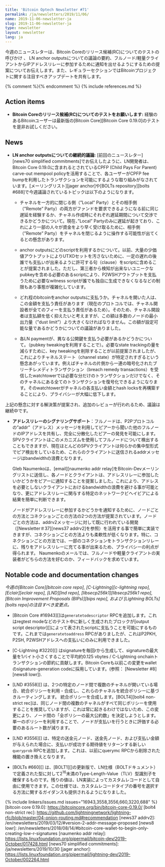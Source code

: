 ```yaml
---
title: 'Bitcoin Optech Newsletter #71'
permalink: /ja/newsletters/2019/11/06/
name: 2019-11-06-newsletter-ja
slug: 2019-11-06-newsletter-ja
type: newsletter
layout: newsletter
lang: ja
---
```

今週のニュースレターは、Bitcoin Coreのリリース候補(RC)についてのテストの呼びかけ
、 LN anchor outputsについての議論の要約、フルノード/軽量クライアントからIPアドレスリレーに参加するために通知を出せるようにするための提案についてお伝えします。また、レギュラーセクションではBitcoinプロジェクトに関する注目すべきアップデートを共有します。

{% comment %}<!-- include references.md below the fold but above any Jekyll/Liquid variables-->{% endcomment %}
{% include references.md %}

## Action items

- **Bitcoin Coreのリリース候補(RC)についてのテストをお願いします:** 経験のあるBitcoinユーザーは最新版の[Bitcoin Core][Bitcoin Core 0.19.0]のテストを是非お試しください。

## News

- **LN anchor outputsについての継続的議論:** [前回のニュースレター][news70 simplified commitments]でお伝えしたように、LN開発者は、Bitcoin Core 0.19.0に含まれるとされているCPFP (Child Pays For Parent) carve-out mempool policyを活用することで、各ユーザーがCPFP fee bumpを利用したトランザクションを可能にするような取り組みがなされています。[メーリングリスト][jager anchor]や[BOLTs repository][bolts #688]で今週議論されているトピックは以下のようになります。

    - チャネルを一方的に閉じる側（”Local” Party）とその相手側（”Remote” Party）の両方がファンドを要求できるようになる前に同じ遅延を経験するか、チャネル作成時にそれぞれ遅延期間について交渉できるかどうかについて。現在、”Local” Partyのみに遅延が起きており、これにより一部の人々が資金をより早く受け取るために、相手側（”Remote” Party）をチャネルを閉じるように操作する可能性が出てくるとの懸念があります。

    - anchor outputsにどのscriptを利用するかについて。以前、大量の少価値アウトプットによりUTXOセットを汚さないために、一定の遅れの後誰でも支払いが出来るように許可する句（clause）をscriptに含めることが提案されました。ただし、第三者から検知が出来ないユニークなpubkeyを含める必要のあるscriptにより、P2WSHアウトプットを支払うために必要なwitness scriptが誰でも独自に生成できなくなるなどの制限もあり事態が複雑化しています。


    - どれ程のbitcoinをanchor outputsに支払うか。チャネルを開いた人は、この金額を支払う責任があります（現在のプロトコルでは、チャネル開設者が全てのフィーを支払う責任があるため）。そのため、チャネル開設者は支払額を低く抑えたいと考えますが、この額は多数のノードの最小出力量（”dust limit”）より大きくなければなりません。この額が設定可能な量であるかどうかについての議論がありました。

    - 各LN paymentが、異なる公開鍵を支払う必要があるかどうかについて。（pubkey tweakingを利用することで）。必要なstate trackingの量を減らすために、key tweakingを削除することが以前提案されましたが、これによりチャネルステート（channel state）が特定されすぎるという懸念あがっています。例えばチャネルの片側から一連の暗号化されたブリーチレメディトランザクション（breach remedy transactions）を受信したwatchtowerでは必要な分だけのトランザクションだけでなく、そのチャネルにある全てのトランザクションを復号化できるようになります。そのwatchtowerがチャネルの各支払い金額とhash locksを再構築することにより、プライバシーが大幅に低下します。

上記の懸念に対する解決策が提案され、追加のレビューが行われるため、議論は継続中です。

- **<!--signaling-support-for-address-relay-->アドレスリレーのシグナリングサポート**：フルノードは、P2Pプロトコルの”addr”（アドレス）メッセージを利用してピアーから聞いた他のフルノードのIPアドレスを共有し、完全に分散化したピアーの発見を可能にします。 SPVクライアントはこのメカニズムを使用してフルノードについて検出することもできますが、現在ほとんどのSPVクライアントは何らかの集中型形式でピア検出をしているため、これらのクライアントに送信されるaddrメッセージはbandwidthの浪費となります。

   Gleb Naumenkoは、[email][naumenko addr relay]をBitcoin-Devメーリングリストに送信し、各ノードとクライアントは、アドレスリレーに参加したいかどうかをピアーに通知することを提案しました。これにより、アドレスを必要としないクライアントにおけるbandwidthの浪費を避ける事が可能となり、更にアドレスリレーに関与する特定のネットワークビヘイビアによる結果を簡単に判断できます。

    ノードがアドレスリレーに参加するかどうかを通知するために、ノードごとの方法とコネクションごとの方法の2つの方法が提案されています。ノードごとの方法は、addrv2メッセージに対して既に行われている開発（[Newsletter＃37][news37 addrv2]を参照）を活用する事で簡単に実装できますが、コネクションごとの方法よりも柔軟性が低くなります。特に、コネクションごとの方法では、一部のコネクションをトランザクションリレーに、残りをアドレスリレーに充てる事が出来るため、プライバシーの利点が得られます。 Naumenkoのメールでは、フルノードや軽量クライアントの実装者がどちらの方法を好むのか、フィードバックを求めています。

## Notable code and documentation changes

*今週の[Bitcoin Core][bitcoin core repo],
[C-Lightning][c-lightning repo], [Eclair][eclair repo], [LND][lnd repo],
[libsecp256k1][libsecp256k1 repo], [Bitcoin Improvement Proposals
(BIPs)][bips repo], および [Lightning BOLTs][bolts repo]の注目すべき変更点。*

- [Bitcoin Core #16943][]は`generatetodescriptor` RPCを追加します。これはregtest modeなどのテスト中に新しく生成されたブロックが[output script descriptor][]によって表されたscriptに支払うことを可能にするものです。これまでは`generatetoaddress` RPCがありましたが、これはP2PKH, P2SH, P2WSHアドレスへの支払いにのみに利用できました。

- [C-Lightning #3220][] はsignatureを毎回*r*から生成して、signatureの最大量を1バイト小さくすることで平均約0.125 vbytes / C-Lightning onchainトランザクションの節約に貢献します。Bitcoin Coreも以前この変更をwalletのsignature-generation codeに採用しています。(参照： [Newsletter #8][news8 lowr]).

- [LND #3558][] は、2つの特定のノード間で複数のチャネルが開いている場合、統合ポリシーを利用・合成し、これらのチャネルを統合ポリシーに基づきルーティングします。
統合ポリシーを合成します。[BOLT4][bolt4 non-strict rec]は、同じノード間の複数のチャネルがすべて同じポリシーを使用することを推奨していますが、これは常に起きるわけではないため、この変更により、ノード間の「全ポリシーの最大公約数」を決定しようとします。単一のポリシーを利用することで、ノードが支払いを行うときに評価する必要のあるルート数が減ります。

- [LND #3556][] は、特定の送金元ノード、送金先ノード、および支払い金額が与えられた場合に、支払いが成功する期待値をリターンする新しい`queryprob` RPCを追加します。これは、以前にquerymc RPCから削除された機能の置き換えとなります。

- [BOLTs #660][] は、[BOLT1][]の更新版で、LN仕様（BOLTドキュメント）で定義された型に対して2<sup>16</sup>未満のType-Length-Value（TLV）型識別子を確保するものです。残りの値は、LN実装によってカスタムレコードとして自由に使用できます。この仕様では、カスタムレコードタイプの番号を選択する方法に関するガイダンスも提供されるようになりました。


{% include linkers/issues.md issues="16943,3558,3556,660,3220,688" %}
[bitcoin core 0.19.0]: https://bitcoincore.org/bin/bitcoin-core-0.19.0/
[bolt4 non-strict rec]: https://github.com/lightningnetwork/lightning-rfc/blob/master/04-onion-routing.md#recommendation
[news37 addrv2]: /en/newsletters/2019/03/12/#version-2-addr-message-proposed
[news8 lowr]: /en/newsletters/2018/08/14/#bitcoin-core-wallet-to-begin-only-creating-low-r-signatures
[naumenko addr relay]: https://lists.linuxfoundation.org/pipermail/bitcoin-dev/2019-October/017428.html
[news70 simplified commitments]: /ja/newsletters/2019/10/30
[jager anchor]: https://lists.linuxfoundation.org/pipermail/lightning-dev/2019-October/002264.html



